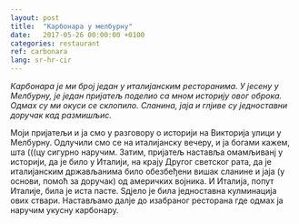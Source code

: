 ```yaml
---
layout: post
title:  "Карбонара у мелбурну"
date:   2017-05-26 00:00:00 +0100
categories: restaurant
ref: carbonara
lang: sr-hr-cir
---
```


*Карбонара је ми број један у италијанским ресторанима. У јесену у Мелбурну, је један пријатељ поделио са мном историју овог оброка. Одмах су ми окуси се склопило. Сланина, јаја и глјиве су једноставни доручак кад размишљис.*

Моји пријатељи и ја смо у разговору о историји на Викторија улици у Мелбурну. Одлучили смо се на италијанску вечеру, и ја богами кажем, шта (((цу сигурно наручим. Затим, пријатељ наставља омамљиванј у историји, да је било у Италији, на крају Другог светског рата, да је италијанским држављанима било обезбеђени вишак сланине и јаја (у основи, помоћ за доручак) од америчких војника. И Италија, попут Италије, била је иста пасте. Ѕдјело је била једноставна кулминација ових ствари. Настављамо далје до изабраног ресторана где одмах ја наручим укусну карбонару.